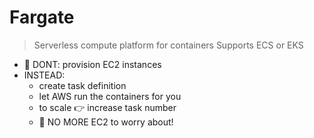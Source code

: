 # Fargate

> Serverless compute platform for containers
> Supports ECS or EKS

- 👀 DONT: provision EC2 instances
- INSTEAD:
	- create task definition
	- let AWS run the containers for you
	- to scale 👉 increase task number
	- 👀 NO MORE EC2 to worry about!